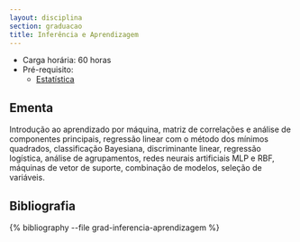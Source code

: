 ```yaml
---
layout: disciplina
section: graduacao
title: Inferência e Aprendizagem 
---
```


- Carga horária: 60 horas 
- Pré-requisito:
    - [Estatística](estatistica.html)

## Ementa

Introdução ao aprendizado por máquina, matriz de correlações e análise de componentes principais, regressão linear com o método dos mínimos quadrados, classificação Bayesiana, discriminante linear, regressão logística, análise de agrupamentos, redes neurais artificiais MLP e RBF, máquinas de vetor de suporte, combinação de modelos, seleção de variáveis.


## Bibliografia

{% bibliography --file grad-inferencia-aprendizagem %}

